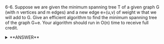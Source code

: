 ﻿6-6. Suppose we are given the minimum spanning tree T of a given graph G (with n vertices and m edges) and a new edge e=(u,v) of weight w that we will add to G. Give an efficient algorithm to find the minimum spanning tree of the graph G+e. Your algorithm should run in O(n) time to receive full credit.


<details>
  <summary>**ANSWER**</summary>
  <p>
  
  Adding an edge to an already existing vertices in the graph is simple. You only have to decided whether the new edge has a weight less than the edge connected to the vertex u or vertex v. Then if it is smaller than both, pick the greatest to replace it. If it is smaller than only one of them then replace that one. 
  
</p>
</details>

